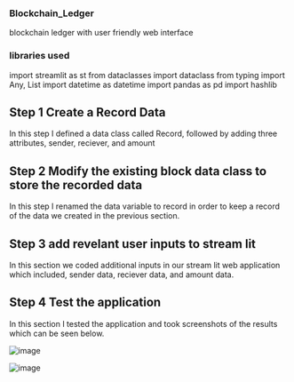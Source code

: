 ### Blockchain_Ledger
blockchain ledger with user friendly web interface
### libraries used
import streamlit as st
from dataclasses import dataclass
from typing import Any, List
import datetime as datetime
import pandas as pd
import hashlib
## Step 1 Create a Record Data
In this step I defined a data class called Record, followed by adding three attributes, sender, reciever,
and amount
## Step 2 Modify the existing block data class to store the recorded data
In this step I renamed the data variable to record in order to keep a record of the data we created in the
previous section.
## Step 3 add revelant user inputs to stream lit
In this section we coded additional inputs in our stream lit web application which included,
sender data, reciever data, and amount data.
## Step 4 Test the application
In this section I tested the application and took screenshots of the results which can be seen below.

![image](/Users/jacobburnett/Documents/GitHub/Blockchain_Ledger/streamlit_validation.png)

![image](/Users/jacobburnett/Documents/GitHub/Blockchain_Ledger/streamlit_validation_2.png)
